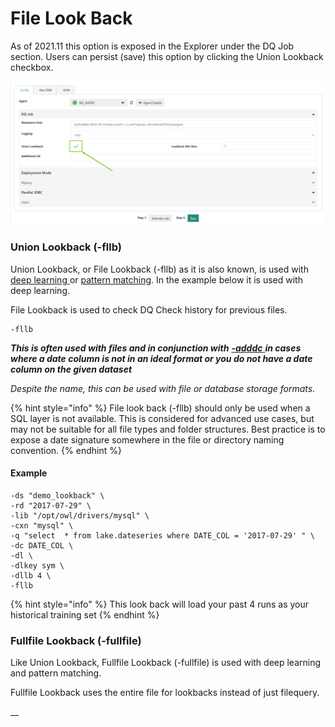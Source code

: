 # File Look Back

As of 2021.11 this option is exposed in the Explorer under the DQ Job section. Users can persist (save) this option by clicking the Union Lookback checkbox.

![](../../../.gitbook/assets/union-lookback-checkbox.png)

### Union Lookback (-fllb)

Union Lookback, or File Lookback (-fllb) as it is also known, is used with [deep learning ](../../../dq-visuals/more/outliers.md#numerical-outliers)or [pattern matching](../../../dq-visuals/more/pattern-mining.md). In the example below it is used with deep learning.&#x20;

File Lookback is used to check DQ Check history for previous files.

```
-fllb
```

_**This is often used with files and in conjunction with**_ [_**-adddc**_ ](add-date-column.md)_**in cases where a date column is not in an ideal format or you do not have a date column on the given dataset**_

_Despite the name, this can be used with file or database storage formats._

{% hint style="info" %}
File look back (-fllb) should only be used when a SQL layer is not available.  This is considered for advanced use cases, but may not be suitable for all file types and folder structures.  Best practice is to expose a date signature somewhere in the file or directory naming convention.&#x20;
{% endhint %}

#### Example

```
-ds "demo_lookback" \
-rd "2017-07-29" \
-lib "/opt/owl/drivers/mysql" \
-cxn "mysql" \
-q "select  * from lake.dateseries where DATE_COL = '2017-07-29' " \      
-dc DATE_COL \
-dl \ 
-dlkey sym \
-dllb 4 \
-fllb
```

{% hint style="info" %}
This look back will load your past 4 runs as your historical training set
{% endhint %}

### Fullfile Lookback (-fullfile)

Like Union Lookback, Fullfile Lookback (-fullfile) is used with deep learning and pattern matching.

Fullfile Lookback uses the entire file for lookbacks instead of just filequery.

__
